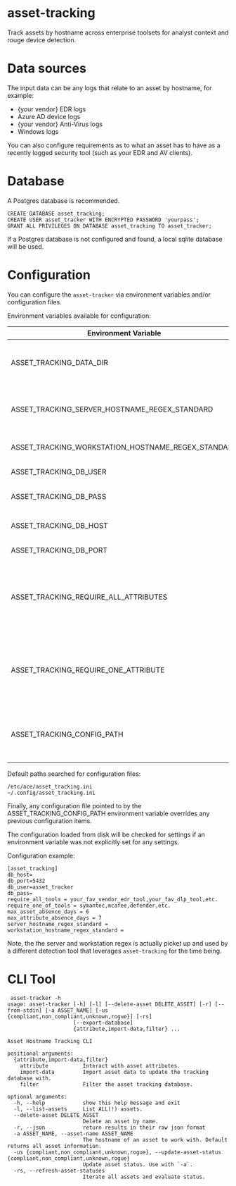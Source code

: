 # asset-tracking

Track assets by hostname across enterprise toolsets for analyst context and rouge device detection.


# Data sources

The input data can be any logs that relate to an asset by hostname, for example:

  - {your vendor} EDR logs
  - Azure AD device logs
  - {your vendor} Anti-Virus logs
  - Windows logs

You can also configure requirements as to what an asset has to have
as a recently logged security tool (such as your EDR and AV clients).


# Database

A Postgres database is recommended.

```
CREATE DATABASE asset_tracking;
CREATE USER asset_tracker WITH ENCRYPTED PASSWORD 'yourpass';
GRANT ALL PRIVILEGES ON DATABASE asset_tracking TO asset_tracker;
```

If a Postgres database is not configured and found, a local sqlite database will be used.

# Configuration

You can configure the `asset-tracker` via environment variables and/or configuration files.

Environment variables available for configuration:

| Environment Variable                               | Default             | Description                                                              |
| -------------------------------------------------- | ------------------- | ------------------------------------------------------------------------ |
| ASSET_TRACKING_DATA_DIR                            | Current working dir | Only used if you use SqLite for the database.                            |
| ASSET_TRACKING_SERVER_HOSTNAME_REGEX_STANDARD      |                     | Regex to match your enterprise server names.                             |
| ASSET_TRACKING_WORKSTATION_HOSTNAME_REGEX_STANDARD |                     | " " workstation names.                                                   |
| ASSET_TRACKING_DB_USER                             | postgres            | Postgres username                                                        |
| ASSET_TRACKING_DB_PASS                             |                     | Postgres user password                                                   |
| ASSET_TRACKING_DB_HOST                             |                     | Postgres server hostname                                                 |
| ASSET_TRACKING_DB_PORT                             | 5432                | Postgres port                                                            |
| ASSET_TRACKING_REQUIRE_ALL_ATTRIBUTES              |                     | Comma separated list of required security attributes (tools/log sources) |
| ASSET_TRACKING_REQUIRE_ONE_ATTRIBUTE               |                     | Comma separated list of which an asset has to have one to be compliant.  |
| ASSET_TRACKING_CONFIG_PATH                         |                     | Path to a .ini config file that can be used to override all settings.    |

Default paths searched for configuration files:

```
/etc/ace/asset_tracking.ini
~/.config/asset_tracking.ini
```

Finally, any configuration file pointed to by the ASSET_TRACKING_CONFIG_PATH environment variable overrides any previous configuration items.

The configuration loaded from disk will be checked for settings if an environment variable was not explicitly set for any settings.

Configuration example:

```
[asset_tracking]
db_host=
db_port=5432
db_user=asset_tracker
db_pass=
require_all_tools = your_fav_vendor_edr_tool,your_fav_dlp_tool,etc.
require_one_of_tools = symantec,mcafee,defender,etc.
max_asset_absence_days = 6
max_attribute_absence_days = 7
server_hostname_regex_standard =
workstation_hostname_regex_standard =
```

Note, the the server and workstation regex is actually picket up and used by a different detection tool that leverages `asset-tracking` for the time being.

# CLI Tool


```
 asset-tracker -h
usage: asset-tracker [-h] [-l] [--delete-asset DELETE_ASSET] [-r] [--from-stdin] [-a ASSET_NAME] [-us {compliant,non_compliant,unknown,rogue}] [-rs]
                     [--export-database]
                     {attribute,import-data,filter} ...

Asset Hostname Tracking CLI

positional arguments:
  {attribute,import-data,filter}
    attribute           Interact with asset attributes.
    import-data         Import asset data to update the tracking database with.
    filter              Filter the asset tracking database.

optional arguments:
  -h, --help            show this help message and exit
  -l, --list-assets     List ALL(!) assets.
  --delete-asset DELETE_ASSET
                        Delete an asset by name.
  -r, --json            return results in their raw json format
  -a ASSET_NAME, --asset-name ASSET_NAME
                        The hostname of an asset to work with. Default returns all asset information.
  -us {compliant,non_compliant,unknown,rogue}, --update-asset-status {compliant,non_compliant,unknown,rogue}
                        Update asset status. Use with `-a`.
  -rs, --refresh-asset-statuses
                        Iterate all assets and evaluate status.
```
